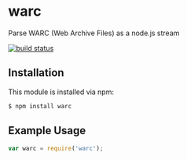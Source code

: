 # warc

Parse WARC (Web Archive Files) as a node.js stream

[![build status](https://secure.travis-ci.org/eugeneware/warc.png)](http://travis-ci.org/eugeneware/warc)

## Installation

This module is installed via npm:

``` bash
$ npm install warc
```

## Example Usage

``` js
var warc = require('warc');
```
